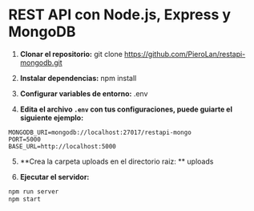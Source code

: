# REST API con Node.js, Express y MongoDB

1. **Clonar el repositorio:**
git clone https://github.com/PieroLan/restapi-mongodb.git

2. **Instalar dependencias:**
npm install

3. **Configurar variables de entorno:**
.env

4. **Edita el archivo `.env` con tus configuraciones, puede guiarte el siguiente ejemplo:**

```env
MONGODB_URI=mongodb://localhost:27017/restapi-mongo
PORT=5000
BASE_URL=http://localhost:5000
```

5. **Crea la carpeta uploads en el directorio raiz: **
uploads

1. **Ejecutar el servidor:**
```bash
npm run server
npm start
```